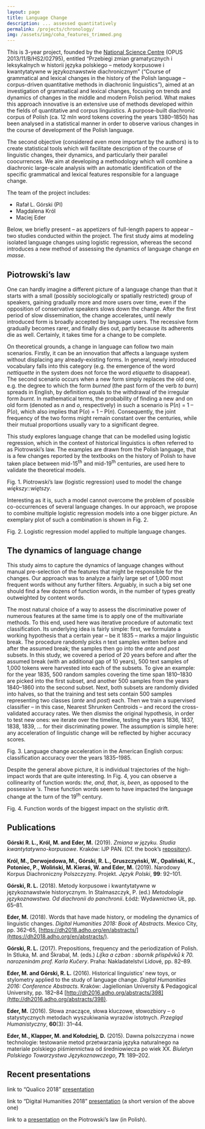 ```yaml
---
layout: page
title: Language Change
description: ... assessed quantitatively
permalink: /projects/chronology/
img: /assets/img/coha_features_trimmed.png
---
```






This is 3-year project, founded by the [National Science Centre](https://ncn.gov.pl/?language=en) (OPUS 2013/11/B/HS2/02795), entitled “Przebiegi zmian gramatycznych i leksykalnych w historii języka polskiego – metody korpusowe i kwantytatywne w językoznawstwie diachronicznym” (“Course of grammatical and lexical changes in the history of the Polish language – corpus-driven quantitative methods in diachronic linguistics”), aimed at an investigation of grammatical and lexical changes, focusing on trends and dynamics of changes in the middle and modern Polish period. What makes this approach innovative is an extensive use of methods developed within the fields of quantitative and corpus linguistics. A purpose-built diachronic corpus of Polish (ca. 12 mln word tokens covering the years 1380–1850) has been analysed in a statistical manner in order to observe various changes in the course of development of the Polish language.

The second objective (considered even more important by the authors) is to create statistical tools which will facilitate description of the course of linguistic changes, their dynamics, and particularly their parallel coocurrences. We aim at developing a methodology which will combine a diachronic large-scale analysis with an automatic identification of the specific grammatical and lexical features responsible for a language change.

The team of the project includes:

* Rafał L. Górski (PI)
* Magdalena Król
* Maciej Eder

Below, we briefly present – as appetizers of full-length papers to appear – two studies conducted within the project. The first study aims at modeling isolated language changes using logistic regression, whereas the second introduces a new method of assessing the dynamics of language change _en masse_.


## Piotrowski’s law

One can hardly imagine a different picture of a language change than that it starts with a small (possibly sociologically or spatially restricted) group of speakers, gaining gradually more and more users over time, even if the opposition of conservative speakers slows down the change. After the first period of slow dissemination, the change accelerates, until newly introduced form is broadly accepted by language users. The recessive form gradually becomes rarer, and finally dies out, partly because its adherents die as well. Certainly, it takes time for a change to be complete.

On theoretical grounds, a change in language can follow two main scenarios. Firstly, it can be an innovation that affects a language system without displacing any already-existing forms. In general, newly introduced vocabulary falls into this category (e.g. the emergence of the word _nettiquette_ in the system does not force the word _etiquette_ to disappear). The second scenario occurs when a new form simply replaces the old one, e.g. the degree to which the form _burned_ (the past form of the verb _to burn_) spreads in English, by definition equals to the withdrawal of the irregular form _burnt_. In mathematical terms, the probability of finding a new and on old form (denoted as _n_ and _o_, respectively) in such a scenario is P(_n_) = 1 – P(_o_), which also implies that P(_o_) = 1 – P(_n_). Consequently, the joint frequency of the two forms might remain constant over the centuries, while their mutual proportions usually vary to a significant degree.

This study explores language change that can be modelled using logistic regression, which in the context of historical linguistics is often referred to as Piotrowski’s law. The examples are drawn from the Polish language, that is a few changes reported by the textbooks on the history of Polish to have taken place between mid-15<sup>th</sup> and mid-19<sup>th</sup> centuries, are used here to validate the theoretical models.

<div>
    <img class="col three left" src="{{ site.baseurl }}/assets/img/piotrowski_wiekszy.png" alt="" title="Piotrowski’s law (logistic regression) used to model the change większy::więtszy"/>
</div>
<div class="col three caption">
    Fig. 1. Piotrowski’s law (logistic regression) used to model the change <i>większy::więtszy</i>.
</div>


Interesting as it is, such a model cannot overcome the problem of possible co-occurrences of several language changes. In our approach, we propose to combine multiple logistic regression models into a one bigger picture. An exemplary plot of such a combination is shown in Fig. 2.


<div>
    <img class="col three left" src="{{ site.baseurl }}/assets/img/piotrowski_multiple.png" alt="" title="Logistic regression model applied to multiple language changes"/>
</div>
<div class="col three caption">
    Fig. 2. Logistic regression model applied to multiple language changes.
</div>



## The dynamics of language change

This study aims to capture the dynamics of language changes without manual pre-selection of the features that might be responsible for the changes. Our approach was to analyze a fairly large set of 1,000 most frequent words without any further filters. Arguably, in such a big set one should find a few dozens of function words, in the number of types greatly outweighted by content words.

The most natural choice of a way to assess the discriminative power of numerous features at the same time is to apply one of the multivariate methods. To this end, used here was iterative procedure of automatic text classification. Its underlying idea is fairly simple: first, we formulate a working hypothesis that a certain year – be it 1835 – marks a major linguistic break. The procedure randomly picks _n_ text samples written before and after the assumed break; the samples then go into the _ante_ and _post_ subsets. In this study, we covered a period of 20 years before and after the assumed break (with an additional gap of 10 years), 500 text samples of 1,000 tokens were harvested into each of the subsets. To give an example: for the year 1835, 500 random samples covering the time span 1810–1830 are picked into the first subset, and another 500 samples from the years 1840–1860 into the second subset. Next, both subsets are randomly divided into halves, so that the training and test sets contain 500 samples representing two classes (_ante_ and _post_) each. Then we train a supervised classifier – in this case, Nearest Shrunken Centroids – and record the cross-validated accuracy rates. We then _dismiss_ the original hypothesis, in order to test new ones: we iterate over the timeline, testing the years 1836, 1837, 1838, 1839, ... for their discriminating power. The assumption is simple here: any acceleration of linguistic change will be reflected by higher accuracy scores.


<div>
    <img class="col three left" src="{{ site.baseurl }}/assets/img/coha_accuracy.png" alt="" title="Language change accelleration in the American English corpus: classification accuracy over the years 1835–1985"/>
</div>
<div class="col three caption">
    Fig. 3. Language change acceleration in the American English corpus: classification accuracy over the years 1835–1985.
</div>


Despite the general above picture, it is individual trajectories of the high-impact words that are quite interesting. In Fig. 4, you can observe a collinearity of function words: _the_, _and_, _that_, _is_, _been_, as opposed to the possessive _’s_. These function words seem to have impacted the language change at the turn of the 19<sup>th</sup> century.

<div>
    <img class="col three left" src="{{ site.baseurl }}/assets/img/coha_funciton_words.png" alt="" title="Function words of the biggest impact on the stylistic drift"/>
</div>
<div class="col three caption">
    Fig. 4. Function words of the biggest impact on the stylistic drift.
</div>







## Publications

**Górski R. L., Król, M. and Eder, M.** (2019). _Zmiana w języku. Studia kwantytatywno-korpusowe_. Kraków: IJP PAN. (Cf. the book’s [repository](https://github.com/computationalstylistics/diachronia)).

**Król, M., Derwojedowa, M., Górski, R. L., Gruszczyński, W., Opaliński, K., Potoniec, P., Woliński, M. Kieraś, W. and Eder, M.** (2019). Narodowy Korpus Diachroniczny Polszczyzny. Projekt. *Język Polski*, **99**: 92–101.

**Górski, R. L.** (2018). Metody korpusowe i kwantytatywne w językoznawstwie historycznym. In Stalmaszczyk, P. (ed.) _Metodologie językoznawstwa. Od diachronii do panchronii_. Łódź: Wydawnictwo UŁ, pp. 65–81.

**Eder, M.** (2018). Words that have made history, or modeling the dynamics of linguistic changes. _Digital Humanities 2018: Book of Abstracts_. Mexico City, pp. 362–65, [https://dh2018.adho.org/en/abstracts/](https://dh2018.adho.org/en/abstracts/).

**Górski, R. L.** (2017). Prepositions, frequency and the periodization of Polish. In Stluka, M. and Škrabal, M. (eds.) _Liſka a czban : sborník příspěvků k 70. narozeninám prof. Karla Kučery_. Praha: Nakladatelství Lidové, pp. 82–89.

**Eder, M. and Górski, R. L.** (2016). Historical linguistics’ new toys, or stylometry applied to the study of language change. _Digital Humanities 2016: Conference Abstracts_. Kraków: Jagiellonian University & Pedagogical University, pp. 182–84 [http://dh2016.adho.org/abstracts/398](http://dh2016.adho.org/abstracts/398).

**Eder, M.** (2016). Słowa znaczące, słowa kluczowe, słowozbiory – o statystycznych metodach wyszukiwania wyrazów istotnych. _Przegląd Humanistyczny_, **60**(3): 31–44.

**Eder, M., Klapper, M. and Kołodziej, D.** (2015). Dawna polszczyzna i nowe technologie: testowanie metod przetwarzania języka naturalnego na materiale  polskiego piśmiennictwa od średniowiecza po wiek XX. _Biuletyn Polskiego Towarzystwa Językoznawczego_, **71**: 189–202.



## Recent presentations

link to “Qualico 2018” [presentation](https://computationalstylistics.github.io/history_of_words/)

link to “Digital Humanities 2018” [presentation](https://computationalstylistics.github.io/history_of_words/dh2018_presentation.html) (a short version of the above one)

link to a [presentation](https://computationalstylistics.github.io/presentations/diachronia_piotrowski_sredniopolski/prezentacja_diachronia.html) on the Piotrowski’s law (in Polish).




